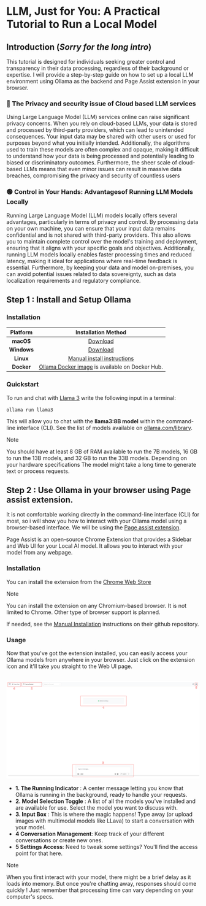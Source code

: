 # LLM, Just for You: A Practical Tutorial to Run a Local Model

## Introduction (***Sorry for the long intro***)

This tutorial is designed for individuals seeking greater control and transparency in their data processing, regardless of their background or expertise. I will provide a step-by-step guide on how to set up a local LLM environment using Ollama as the backend and Page Assist extension in your browser.

### 🔴 The Privacy and security issue of Cloud based LLM services

Using Large Language Model (LLM) services online can raise significant privacy concerns. When you rely on cloud-based LLMs, your data is stored and processed by third-party providers, which can lead to unintended consequences. Your input data may be shared with other users or used for purposes beyond what you initially intended. Additionally, the algorithms used to train these models are often complex and opaque, making it difficult to understand how your data is being processed and potentially leading to biased or discriminatory outcomes. Furthermore, the sheer scale of cloud-based LLMs means that even minor issues can result in massive data breaches, compromising the privacy and security of countless users

### 🟢 Control in Your Hands: Advantagesof Running LLM Models Locally

Running Large Language Model (LLM) models locally offers several advantages, particularly in terms of privacy and control. By processing data on your own machine, you can ensure that your input data remains confidential and is not shared with third-party providers. This also allows you to maintain complete control over the model's training and deployment, ensuring that it aligns with your specific goals and objectives. Additionally, running LLM models locally enables faster processing times and reduced latency, making it ideal for applications where real-time feedback is essential. Furthermore, by keeping your data and model on-premises, you can avoid potential issues related to data sovereignty, such as data localization requirements and regulatory compliance.

## Step 1 : Install and Setup Ollama

### Installation

| Platform          | Installation Method |
|:-----------------:|:--------------------:|
| **macOS**         | [Download](https://ollama.com/download/Ollama-darwin.zip) |
| **Windows** | [Download](https://ollama.com/download/OllamaSetup.exe)  |
| **Linux**          | [Manual install instructions](https://github.com/ollama/ollama/blob/main/docs/linux.md) |
| **Docker**         | [Ollama Docker image](https://hub.docker.com/r/ollama/ollama) is available on Docker Hub.  |

### Quickstart

To run and chat with [Llama 3](https://ollama.com/library/llama3) write the following input in a terminal:

```
ollama run llama3
```
This will allow you to chat with the **llama3:8B model** within the command-line interface (CLI). See the list of models available on [ollama.com/library](https://ollama.com/library 'ollama model library').

> [!Note]
> You should have at least 8 GB of RAM available to run the 7B models, 16 GB to run the 13B models, and 32 GB to run the 33B models.
> Depending on your hardware specifications The model might take a long time to generate text or process requests.

## Step 2 : Use Ollama in your browser using Page assist extension.

It is not comfortable working directly in the command-line interface (CLI) for most, so i will show you how to interact with your Ollama model using a browser-based interface. We will be using the [Page assist extension](https://github.com/n4ze3m/page-assist).

Page Assist is an open-source Chrome Extension that provides a Sidebar and Web UI for your Local AI model. It allows you to interact with your model from any webpage.

### Installation

You can install the extension from the [Chrome Web Store](https://chromewebstore.google.com/detail/page-assist-a-web-ui-for/jfgfiigpkhlkbnfnbobbkinehhfdhndo)

> [!Note]
> You can install the extension on any Chromium-based browser. It is not limited to Chrome.
> Other type of browser support is planned.

If needed, see the [Manual Installation](https://github.com/n4ze3m/page-assist) instructions on their github repository.

### Usage

Now that you've got the extension installed, you can easily access your Ollama models from anywhere in your browser. Just click on the extension icon and it'll take you straight to the Web UI page.

<p align="center">
  <br>
    <img width="1000" src="WebUI.png" alt="WebUI">
 <br>
</p>

* **1. The Running Indicator** : A center message letting you know that Ollama is running in the background, ready to handle your requests.
* **2. Model Selection Toggle** : A list of all the models you've installed and are available for use. Select the model you want to discuss with.
* **3. Input Box** : This is where the magic happens! Type away (or upload images with multimodal models like LLava) to start a conversation with your model.
* **4 Conversation Management**: Keep track of your different conversations or create new ones.
* **5 Settings Access**: Need to tweak some settings? You'll find the access point for that here.

> [!Note]
> When you first interact with your model, there might be a brief delay as it loads into memory. But once you're chatting away, responses should come quickly !
> Just remember that processing time can vary depending on your computer's specs.
